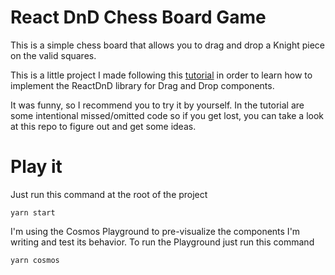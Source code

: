# React DnD Chess Board Game
This is a simple chess board that allows you to drag and drop a
Knight piece on the valid squares.

This is a little project I made following this [tutorial](https://react-dnd.github.io/react-dnd/docs/tutorial)
in order to learn how to implement the ReactDnD library
for Drag and Drop components.

It was funny, so I recommend you to try it by yourself. In the
tutorial are some intentional missed/omitted code so if you get
lost, you can take a look at this repo to figure out and get
some ideas.

# Play it
Just run this command at the root of the project
```
yarn start
```

I'm using the Cosmos Playground to pre-visualize the components
I'm writing and test its behavior. To run the Playground just
run this command
```
yarn cosmos
```

